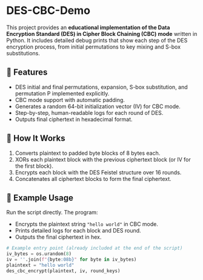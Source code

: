# DES-CBC-Demo

This project provides an **educational implementation of the Data Encryption Standard (DES) in Cipher Block Chaining (CBC) mode** written in Python. It includes detailed debug prints that show each step of the DES encryption process, from initial permutations to key mixing and S-box substitutions.

## 🚀 Features
- DES initial and final permutations, expansion, S-box substitution, and permutation P implemented explicitly.
- CBC mode support with automatic padding.
- Generates a random 64-bit initialization vector (IV) for CBC mode.
- Step-by-step, human-readable logs for each round of DES.
- Outputs final ciphertext in hexadecimal format.

## 📂 How It Works
1. Converts plaintext to padded byte blocks of 8 bytes each.
2. XORs each plaintext block with the previous ciphertext block (or IV for the first block).
3. Encrypts each block with the DES Feistel structure over 16 rounds.
4. Concatenates all ciphertext blocks to form the final ciphertext.

## 📄 Example Usage
Run the script directly. The program:
- Encrypts the plaintext string `"hello world"` in CBC mode.
- Prints detailed logs for each block and DES round.
- Outputs the final ciphertext in hex.

```python
# Example entry point (already included at the end of the script)
iv_bytes = os.urandom(8)
iv = ''.join(f"{byte:08b}" for byte in iv_bytes)
plaintext = "hello world"
des_cbc_encrypt(plaintext, iv, round_keys)
